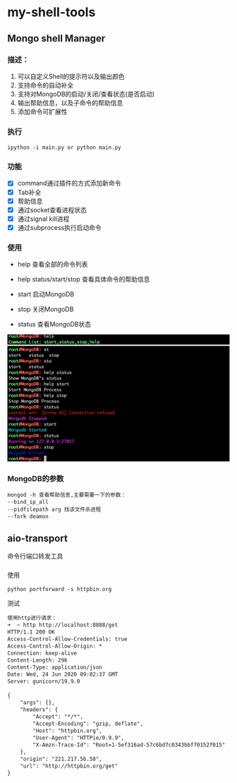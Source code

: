 # my-shell-tools

## Mongo shell Manager

### 描述：
1. 可以自定义Shell的提示符以及输出颜色
2. 支持命令的自动补全
3. 支持对MongoDB的启动/关闭/查看状态(是否启动)
4. 输出帮助信息，以及子命令的帮助信息
5. 添加命令可扩展性

### 执行

```
ipython -i main.py or python main.py
```

### 功能

- [x] command通过插件的方式添加新命令
- [x] Tab补全
- [x] 帮助信息
- [x] 通过socket查看进程状态
- [x] 通过signal kill进程
- [x] 通过subprocess执行启动命令

### 使用

- help 查看全部的命令列表

- help status/start/stop 查看具体命令的帮助信息

- start 启动MongoDB

- stop 关闭MongoDB

- status 查看MongoDB状态

![](mongo_shell/help.png)
![](mongo_shell/use.png)


### MongoDB的参数

```shell
mongod -h 查看帮助信息,主要需要一下的参数：
--bind_ip_all
--pidfilepath arg 找该文件杀进程
--fork deamon
```

## aio-transport

命令行端口转发工具

### 
使用
```shell
python portforward -s httpbin.org
```

测试

```shell
使用http进行请求：
➜  ~ http http://localhost:8888/get
HTTP/1.1 200 OK
Access-Control-Allow-Credentials: true
Access-Control-Allow-Origin: *
Connection: keep-alive
Content-Length: 296
Content-Type: application/json
Date: Wed, 24 Jun 2020 09:02:37 GMT
Server: gunicorn/19.9.0

{
    "args": {},
    "headers": {
        "Accept": "*/*",
        "Accept-Encoding": "gzip, deflate",
        "Host": "httpbin.org",
        "User-Agent": "HTTPie/0.9.9",
        "X-Amzn-Trace-Id": "Root=1-5ef316ad-57c6bd7c0343bbff0152f015"
    },
    "origin": "221.217.56.58",
    "url": "http://httpbin.org/get"
}
```